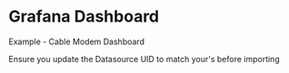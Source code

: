 # Grafana Dashboard

Example - Cable Modem Dashboard

Ensure you update the Datasource UID to match your's before importing